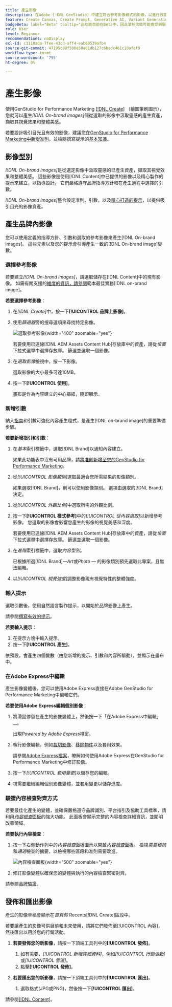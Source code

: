 ```yaml
---
title: 產生影像
description: 在Adobe [!DNL GenStudio] 中建立符合參考影像樣式的影像，以進行效能行銷。
feature: Create Canvas, Create Prompt, Generative AI, Variant Generation, Content Generation
badgeBeta: label="Beta" tooltip="此功能目前在Beta中，因此某些功能可能會受到限制或有所變更。"
role: User
level: Beginner
recommendations: noDisplay
exl-id: c1118ada-7fee-43cd-aff4-eab69539afb4
source-git-commit: 47195c08f500e50a01db127c6badc461c10afaf9
workflow-type: tm+mt
source-wordcount: '795'
ht-degree: 0%

---
```


# 產生影像

使用GenStudio for Performance Marketing [[!DNL Create]](/help/user-guide/create/overview.md) （繪圖筆刷圖示），您就可以產生&#x200B;_[!DNL On-brand images]_&#x200B;個從選取的影像中汲取靈感的產生資產，擷取其視覺效果和整體美感。<!-- [two types of images](#image-types) using GenStudio for Performance Marketing [[!DNL Create]](/help/user-guide/create/overview.md) (paintbrush icon)—_[!DNL On-brand images]_ and _[!DNL Similar images]_. -->

若要設計吸引目光且有效的影像，建議您[在GenStudio for Performance Marketing中新增准則](/help/user-guide/guidelines/add-guidelines.md)，並檢閱撰寫提示的[基本知識](/help/user-guide/effective-prompts.md)。

## 影像型別

_[!DNL On-brand images]_&#x200B;是從選定影像中汲取靈感的已產生資產，擷取其視覺效果和整體美感。 這些影像是使用[!DNL Content]中已提供的影像以及精心製作的提示來建立，以指導設計。 它們嚴格遵守品牌指導方針和在產生過程中選擇的引數。

_[!DNL On-brand images]_<!-- and _[!DNL Similar images]_ -->整合設定准則、引數，以及[精心打造的提示](/help/user-guide/effective-prompts.md)，以提供吸引目光的影像資產。

<!-- * _[!DNL Similar images]_—Image assets created with strong similarity to an existing selected image available in [!DNL Content]. When generating similar images, GenStudio for Performance Marketing redesigns the selected image, giving slight variations on the content to provide variety and nuance. -->

## 產生品牌內影像

您可以使用定義的指導方針、引數和選取的參考影像來產生[!DNL On-brand images]。 這些元素以及您的提示會引導產生一致的[!DNL On-brand image]變數。

### 選擇參考影像

若要建立&#x200B;_[!DNL On-brand images]_，請選取儲存在[!DNL Content]中的現有影像。 如需有關支援的[維度的資訊，請參閱](/help/user-guide/content/best-practices-for-templates.md#follow-channel-specific-template-guidelines)範本最佳實務[!DNL on-brand image]。

**若要選擇參考影像**：

1. 在&#x200B;_[!DNL Create]_&#x200B;中，按一下&#x200B;**[!UICONTROL 品牌上影像]**。
1. 使用&#x200B;_篩選器_&#x200B;旁的搜尋選項來尋找特定影像。

   ![選取參考影像](/help/assets/select-img.png){width="400" zoomable="yes"}

   若要使用已連線[!DNL AEM Assets Content Hub]存放庫中的資產，請從&#x200B;_位置_&#x200B;下拉式選單中選擇存放庫。 篩選並選取一個影像。

1. 在&#x200B;_選取影像_&#x200B;檢視中，按一下影像。

   選取影像的大小最多可達10MB。

1. 按一下&#x200B;**[!UICONTROL 使用]**。

   畫布是作為內容建立的中心樞紐，隨即顯示。

### 新增引數

納入[指南](/help/user-guide/guidelines/overview.md)和引數可強化內容產生程式，是產生[!DNL on-brand image]的重要準備步驟。

**若要新增指引和引數**：

1. 在&#x200B;_基本_&#x200B;索引標籤中，選取[!DNL Brand]以通知內容建立。

   如果此功能表中沒有可用品牌，請[將准則新增至您的GenStudio for Performance Marketing](/help/user-guide/guidelines/add-guidelines.md)。

1. 從&#x200B;_[!UICONTROL 影像類別]_&#x200B;選取最適合您所需結果的影像類別。

   如果選取[!DNL Brand]，則可以使用影像類別。 選項由選取的[!DNL Brand]決定。

<!-- 1. _(Optional)_ Select a custom model from _[!UICONTROL Model]_.

   Models are available if you access to [custom models in Firefly](https://adobedx.slack.com/archives/CMF1JGMLY/p1743534402774569). The _Models_ list will be blank if you do not have access. -->

1. 從&#x200B;_[!UICONTROL 外觀比例]_&#x200B;中選取所需的外觀比例。
1. 按一下&#x200B;**[!UICONTROL 樣式參考]**&#x200B;中的&#x200B;_[!UICONTROL 從內容選取]_&#x200B;以新增參考影像。 您選取的影像會影響您產生的影像的視覺美感和深度。

   若要使用已連線[!DNL AEM Assets Content Hub]存放庫中的資產，請從&#x200B;_位置_&#x200B;下拉式選單中選擇存放庫。 篩選並選取一個影像。

1. 在&#x200B;_進階_&#x200B;索引標籤中，選取&#x200B;_內容型別_。

   已根據所選[!DNL Brand]—_Art_&#x200B;或&#x200B;_Photo_ — 的影像類別預先選取此專案，且無法編輯。

1. 以&#x200B;_[!UICONTROL 視覺強度]_&#x200B;調整影像現有視覺特性的整體強度。

### 輸入提示

選取引數後，使用自然語言製作提示，以開始於品牌影像上產生。

請參閱[撰寫有效的提示](/help/user-guide/effective-prompts.md)。

**若要輸入提示**：

1. 在提示方塊中輸入提示。
1. 按一下&#x200B;**[!UICONTROL 產生]**。

依預設，會產生四個變數（由您新增的提示、引數和內容所驅動），並顯示在畫布中。

### 在Adobe Express中編輯

產生影像變體後，您可以使用Adobe Express直接在Adobe GenStudio for Performance Marketing中編輯它們。

**若要使用Adobe Express編輯個別影像**：

1. 將滑鼠停留在產生的影像變體上，然後按一下「在Adobe Express中編輯」__。

   出現&#x200B;_Powered by Adobe Express_&#x200B;視窗。

1. 執行影像編輯，例如[裁切影像](https://helpx.adobe.com/express/create-and-edit-images/edit-images/crop-images.html)、[移除物件](https://helpx.adobe.com/express/create-and-edit-images/create-and-modify-with-generative-ai/remove-objects-generative-fill.html)以及套用效果。

   請參閱[Adobe Express檔案](https://helpx.adobe.com/express/user-guide.html)，瞭解如何使用Adobe Express在GenStudio for Performance Marketing中修訂影像。

1. 按一下&#x200B;_[!UICONTROL 套用變更]_&#x200B;以儲存您的編輯。
1. 視需要繼續編輯個別影像變體，並套用變更以儲存進度。

### 驗證內容檢查對齊方式

若要最佳化產生的變體，並確保嚴格遵守品牌識別、平台指引及協助工具標準，請利用&#x200B;[_內容檢查_&#x200B;面板](/help/user-guide/guidelines/brand-validation.md#content-check-panel)的強大功能。 此面板會顯示完整的內容檢查詳細資訊，並闡明改善領域。

**若要執行內容檢查**：

1. 按一下右側動作列中的&#x200B;_內容檢查_&#x200B;面板圖示以開啟&#x200B;[_內容檢查_&#x200B;面板](/help/user-guide/guidelines/brand-validation.md#content-check-panel)。 檢視&#x200B;*需要稽核*&#x200B;和&#x200B;*通過*&#x200B;檢查的摘要，以檢視哪些區段和准則需要改進。

   ![_內容檢查_&#x200B;面板](/help/assets/content-check-img.png){width="500" zoomable="yes"}

1. 修訂影像變體以確保您的變體與執行的內容檢查緊密對齊。

請參閱[品牌驗證](/help/user-guide/guidelines/brand-validation.md)。

<!-- ## Generate Similar images

You can quickly generate images similar to a selected image within [!DNL Content] from the [!DNL Create] home.

**To create _[!DNL Similar images]_**:

1. In _[!DNL Create]_, click **[!UICONTROL Similar images]**.
1. Use the search option, adjacent to _Filter_, to find a specific image.

   To use assets from a connected [!DNL AEM Assets Content Hub] repository, choose a repository from the _Location_ drop-down menu. Filter and select one image.

1. In the _Select image_ view, click on an image.
1. Click **[!UICONTROL Use]**.

   The Canvas, which serves as the central hub for content creation, is displayed. Four image variations similar to the original selected image appear.

   ![Generate similar images](/help/assets/generate-similar.png){width="400" zoomable="yes"} -->

## 發佈和匯出影像

產生的影像草稿會顯示在&#x200B;_首頁的_ Recents[!DNL Create]區段中。

若要讓產生的影像可供目前和未來使用，請將它們發佈至[!UICONTROL 內容]，然後匯出以用於您的行銷活動。

1. **若要發佈您的新影像**，請按一下頂端工具列中的&#x200B;**[!UICONTROL 發佈]**。
   1. 如有需要，_[!UICONTROL 新增詳細資料]_，例如&#x200B;_[!UICONTROL 行銷活動]_&#x200B;或&#x200B;_[!UICONTROL 管道]_。
   1. 點擊&#x200B;**[!UICONTROL 發佈]**。

1. **若要匯出您的新影像**，請按一下頂端工具列中的&#x200B;**[!UICONTROL 匯出]**。
   1. 選取格式(JPG或PNG)，然後按一下&#x200B;**[!UICONTROL 匯出]**。

請參閱[[!DNL Content]](/help/user-guide/content/overview.md#search-and-find-approved-content)。
